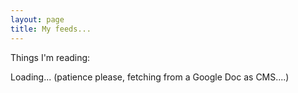 ```yaml
---
layout: page
title: My feeds...
---
```


<script type="text/javascript" src="/js/tabletop.js"></script>

<script type="text/javascript">
  window.onload = function() { init() };

  var public_spreadsheet_url = '1KOafitsYQJdZyvdywnOLjxz_FI2yVlxw2IXU2XpEAiY';

  function init() {
    Tabletop.init( { key: public_spreadsheet_url,
                     callback: showInfo,
                     debug:true } )
                     
  };
    
function showInfo(sheets, tabletop) {
    var data = sheets['Output'].elements;
    var arraydata =sheets['Output'].toArray();
    console.log(arraydata);
    $("#loading").toggle();

    
    for(i=0; i < data.length; i++){
      $("#links").append("<p><a href='"+data[i].url + "'>" + data[i].url + "</a> - " + data[i].title + "</p>");
    }
    };
  
</script>

Things I'm reading:

<span id="loading">Loading... (patience please, fetching from a Google Doc as CMS....)</span>

<div id="links"></div>